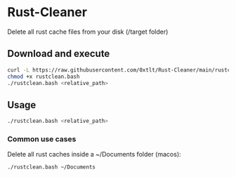 # Rust-Cleaner
Delete all rust cache files from your disk (/target folder)

## Download and execute
```bash
curl -L https://raw.githubusercontent.com/0xtlt/Rust-Cleaner/main/rustclean.bash -o rustclean.bash
chmod +x rustclean.bash
./rustclean.bash <relative_path>
```

## Usage
```bash
./rustclean.bash <relative_path>
```

### Common use cases
Delete all rust caches inside a ~/Documents folder (macos):
```bash
./rustclean.bash ~/Documents
```